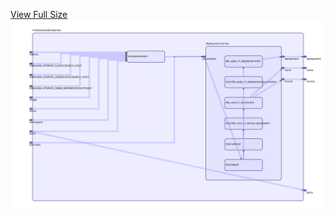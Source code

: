[View Full Size](https://raw.githubusercontent.com/mingfang/terraform-k8s-modules/master/modules/zeebe/operate/diagram.svg?sanitize=true)<img src="diagram.svg"/>

